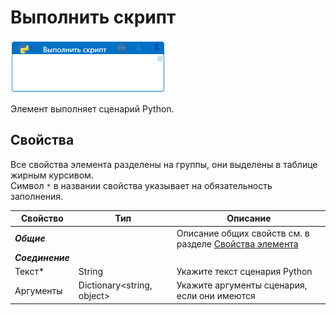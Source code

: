 # Выполнить скрипт

![](<../../../.gitbook/assets/execute-script-python.png>)

Элемент выполняет сценарий Python. 

## Свойства

Все свойства элемента разделены на группы, они выделены в таблице жирным курсивом.\
Символ `*` в названии свойства указывает на обязательность заполнения.

| Свойство             | Тип                   | Описание                                      |
| -------------------- | --------------------- | --------------------------------------------- |
| ***Общие***          | | Описание общих свойств см. в разделе [Свойства элемента](https://docs.primo-rpa.ru/primo-rpa/primo-studio/process/elements#svoistva-elementa) | 
| ***Соединение***     | |  |
| Текст\*              | String   | Укажите текст сценария Python |
| Аргументы            | Dictionary<string, object> | Укажите аргументы сценария, если они имеются  |


